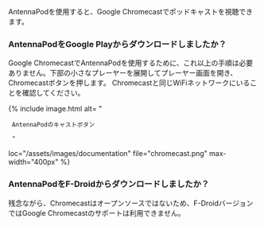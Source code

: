 AntennaPodを使用すると、Google Chromecastでポッドキャストを視聴できます。

### AntennaPodを**Google Play**からダウンロードしましたか？

Google ChromecastでAntennaPodを使用するために、これ以上の手順は必要ありません。下部の小さなプレーヤーを展開してプレーヤー画面を開き、Chromecastボタンを押します。 Chromecastと同じWiFiネットワークにいることを確認してください。

{% include image.html alt= "

     AntennaPodのキャストボタン

     "

loc="/assets/images/documentation" file="chromecast.png" max-width="400px" %}

### AntennaPodを**F-Droid**からダウンロードしましたか？

残念ながら、Chromecastはオープンソースではないため、F-DroidバージョンではGoogle Chromecastのサポートは利用できません。
